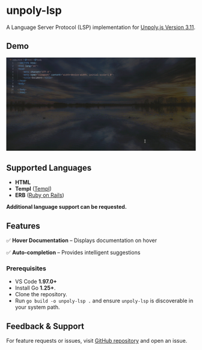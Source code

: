 # unpoly-lsp

A Language Server Protocol (LSP) implementation for [Unpoly.js Version 3.11](https://unpoly.com/).

## Demo

![Auto-completion and documentation on hover](../../screenshots/features.gif)

## Supported Languages

- **HTML**
- **Templ** ([Templ](https://templ.guide/))
- **ERB** ([Ruby on Rails](https://rubyonrails.org/))

**Additional language support can be requested.**

## Features

✅ **Hover Documentation** – Displays documentation on hover

✅ **Auto-completion** – Provides intelligent suggestions

### Prerequisites

- VS Code **1.97.0+**
- Install Go **1.25+**.
- Clone the repository.
- Run `go build -o unpoly-lsp .` and ensure `unpoly-lsp` is discoverable in your system path.

## Feedback & Support

For feature requests or issues, visit [GitHub repository](https://github.com/o-richard/unpoly-lsp) and open an issue.
